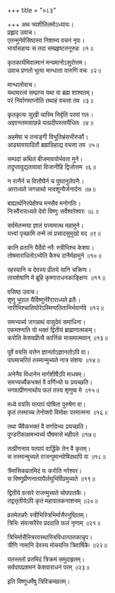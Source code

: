 +++
title = "०८३"

+++
अथ त्र्यशीतितमोऽध्यायः।  
प्रह्लाद उवाच।  
एतन्मुनेर्वसिष्ठस्य निशाम्य वचनं नृपः।  
भार्यासहायः स तदा सम्प्रहृष्टतनूरुहः ॥१॥

कृतकार्यमिवात्मानं मन्यमानोऽसुरोत्तम।  
उवाच प्रणतो भूत्वा मान्धाता वारुणिं वचः ॥२॥

मान्धातोवाच।  
यथामरत्वं सम्प्राप्य यथा वा ब्रह्म शाश्वतम्।  
परं निर्वाणमाप्नोति तथाहं वचसा तव ॥३॥

कृतकृत्यः सुखी चास्मि निर्वृतिं परमां गतः।  
अज्ञानतमसाछन्ने यत्प्रदीपस्त्वयैधितः ॥४॥

अहमेषा च तन्वङ्गी विभूतिभ्रंसभीरुकौ।  
आढ्यावापादितौ ब्रह्मन्निहाद्य वचसा तव ॥५॥

सम्पदां कथितं बीजमावयोर्भवता मुने।  
तदुप्तावुद्यतावावां विजानीहि द्विजोत्तम ॥६॥

न रत्नैर्न च वित्तौघैर्न च पुष्पानुलेपनैः।  
आराध्यते जगन्नाथो भावशून्यैर्जनार्दनः ॥७॥

बाह्यार्थनिरपेक्षैश्च मनसैव मनोगतिः।  
निःस्वैराराध्यते देवो विष्णुः सर्वेश्वरेश्वरः ॥८॥

सर्वमेतन्मया ज्ञातं यत्त्वमात्थ महामुने।  
यत्त्वां पृच्छामि तन्मे त्वं प्रसादसुमुखो वद ॥९॥

कानि व्रतानि यैर्देवो नरैः स्त्रीभिश्च केशवः।  
तोषमाराधितोऽभ्येति कैश्च दानैर्महामुने ॥१०॥

रहस्यानि च देवस्य प्रीतये यानि चक्रिणः।  
तायशेषाणि मे ब्रूहि कृष्णाराधनकाङ्क्षिणः ॥११॥

वसिष्ठ उवाच।  
शृणु भूपाल यैर्विष्णुर्नरैराराध्यते व्रतैः।  
नारीभिश्चातिघोरेऽस्मिन्पतिताभिर्भवार्णवे ॥१२॥

समभ्यर्च्य जगन्नाथं वासुदेवं समाधिना।  
एकमश्नाति यो भक्तं द्वितीयं ब्राह्मणात्मकम्।  
करोति केशवप्रीत्यै कार्त्तिकं मासमात्मवान् ॥१३॥

पूर्वे वयसि यत्तेन ज्ञानतोऽज्ञानतोऽपि वा।  
पापमाचरितं तस्मान्मुच्यते नात्र संशयः ॥१४॥

अनेनैव विधानेन मार्गशीर्षेऽपि माधवम्।  
समभ्यर्च्यैकभक्तं वै वर्णिभ्यो यः प्रयच्छति।  
भगवत्प्रीणनार्थाय फलं तस्य शृणुष्व मे ॥१५॥

मध्ये वयसि यत्पापं योषिता पुरुषेण वा।  
कृतं तस्माच्च तेनोक्तो विमोक्षः परमात्मना ॥१६॥

तथा चैवैकभक्तं वै वर्णाग्रेभ्यः प्रयच्छति।  
पुण्डरीकाक्षमभ्यर्च्य पौषमासे महीपते ॥१७॥

तत्प्रीणनाय यत्पापं वार्द्धिके तेन वै कृतम्।  
स तस्मान्मुच्यते राजन्पुमान्योषिदथापि वा ॥१८॥

त्रैमासिकव्रतमिदं यः करोति नरेश्वर।  
स विष्णुप्रीणनात्पापैर्लघुभिर्विप्रमुच्यते ॥१९॥

द्वितीये वत्सरे राजन्मुच्यते चोपपातकैः।  
तद्वत्तृतीयेऽपि कृतं महापातकनाशनम् ॥२०॥

व्रतमेतन्नरैः स्त्रीभिस्त्रिभिर्मासैरनुष्ठितम्।  
त्रिभिः संवत्सरैरेव प्रददाति फलं नृणाम् ॥२१॥

त्रिभिर्मासैस्त्रिरवस्थास्त्रिविधात्पातकान्नृप।  
त्रीणि नामानि देवस्य मोचयन्ति त्रिवार्षिकैः ॥२२॥

यतस्ततो व्रतमिदं त्रिक्रमं समुदाहृतम्।  
सर्वपापप्रशमनं केशवाराधनं परम् ॥२३॥

इति विष्णुधर्मेषु त्रिविक्रमव्रतम्।  
